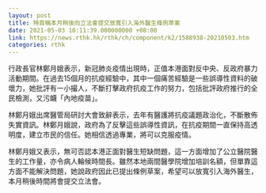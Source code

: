 ```yaml
---
layout: post
title: 特首稱本月稍後向立法會提交放寬引入海外醫生條例草案
date: 2021-05-03 10:11:39.000000000 +08:00
link: https://news.rthk.hk/rthk/ch/component/k2/1588938-20210503.htm
categories: rthk
---
```


行政長官林鄭月娥表示，新冠肺炎疫情出現時，正值本港面對反中央、反政府暴力活動期間。在過去15個月的抗疫經驗中，其中一個痛苦經驗是一些誤導性資料的破壞力，她批評有一小撮人，不斷打擊政府抗疫工作的努力，包括批評政府推行的全民檢測，又污衊「內地疫苗」。

林鄭月娥出席醫管局研討大會致辭表示，去年有醫護將抗疫議題政治化，不斷散佈失實資訊。林鄭月娥說，政府為了反擊這些誤導性資訊，在抗疫期間一直保持高透明度，建立市民的信任。她相信透過專業，將可以克服疫情。

林鄭月娥又表示，無可否認本港正面對醫生短缺問題，這一方面增加了公立醫院醫生的工作量，亦令病人輪候時間長。雖然本地兩間醫學院增加培訓名額，但單靠這方面不能解決問題，她說政府因此已提出條例草案，希望可以放寬引入海外醫生，本月稍後時間將會提交立法會。
